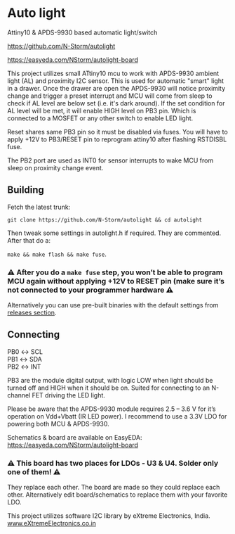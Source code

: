 # Auto light
Attiny10 &amp; APDS-9930 based automatic light/switch

https://github.com/N-Storm/autolight

https://easyeda.com/NStorm/autolight-board

This project utilizes small ATtiny10 mcu to work with APDS-9930 ambient light (AL) and proximity I2C sensor.
This is used for automatic "smart" light in a drawer. Once the drawer are open the APDS-9930 will notice proximity change 
and trigger a preset interrupt and MCU will come from sleep to check if AL level are below set (i.e. it's dark around).
If the set condition for AL level will be met, it will enable HIGH level on PB3 pin. Which is connected to a MOSFET or any other switch to enable LED light.

Reset shares same PB3 pin so it must be disabled via fuses. You will have to apply +12V to PB3/RESET pin to reprogram attiny10 after flashing RSTDISBL fuse.

The PB2 port are used as INT0 for sensor interrupts to wake MCU from sleep on proximity change event.

## Building

Fetch the latest trunk:

`git clone https://github.com/N-Storm/autolight && cd autolight`

Then tweak some settings in autolight.h if required. They are commented. After that do a:

`make && make flash && make fuse`. 

### :warning: After you do a `make fuse` step, you won’t be able to program MCU again without applying +12V to RESET pin (make sure it’s not connected to your programmer hardware :warning:

Alternatively you can use pre-built binaries with the default settings from [releases section](https://github.com/N-Storm/autolight/releases).

## Connecting

PB0 ↔ SCL<br />
PB1 ↔ SDA<br />
PB2 ↔ INT<br />

PB3 are the module digital output, with logic LOW when light should be turned off and HIGH when it should be on. Suited for connecting to an N-channel FET driving the LED light.

Please be aware that the APDS-9930 module requires 2.5 – 3.6 V for it’s operation on Vdd+Vbatt (IR LED power). I recommend to use a 3.3V LDO for powering both MCU & APDS-9930.

Schematics & board are available on EasyEDA: https://easyeda.com/NStorm/autolight-board

### :warning: This board has two places for LDOs - U3 & U4. Solder only one of them! :warning:

They replace each other. The board are made so they could replace each other. Alternatively edit board/schematics to replace them with your favorite LDO. 

This project utilizes software I2C library by eXtreme Electronics, India.
www.eXtremeElectronics.co.in
